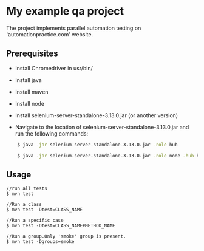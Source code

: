 # My example qa project

The project implements parallel automation testing on 'automationpractice.com' website.

## Prerequisites

 * Install Сhromedriver in usr/bin/ 

 * Install java 

 * Install maven

 * Install node
 
 * Install selenium-server-standalone-3.13.0.jar (or another version)


 * Navigate to the location of selenium-server-standalone-3.13.0.jar and run the following commands:
```bash
    $ java -jar selenium-server-standalone-3.13.0.jar -role hub

    $ java -jar selenium-server-standalone-3.13.0.jar -role node -hub http://localhost:4444/grid/register

```

## Usage

```
//run all tests
$ mvn test

//Run a class
$ mvn test -Dtest=CLASS_NAME

//Run a specific case
$ mvn test -Dtest=CLASS_NAME#METHOD_NAME

//Run a group.Only 'smoke' group is present.
$ mvn test -Dgroups=smoke
```
